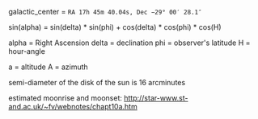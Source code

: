 galactic_center =  `RA 17h 45m 40.04s, Dec −29° 00′ 28.1″`

sin(alpha) = sin(delta) * sin(phi) + cos(delta) * cos(phi) * cos(H)

alpha = Right Ascension
delta = declination
phi = observer's latitude
H = hour-angle

a = altitude
A = azimuth

semi-diameter of the disk of the sun is 16 arcminutes


estimated moonrise and moonset: http://star-www.st-and.ac.uk/~fv/webnotes/chapt10a.htm